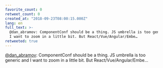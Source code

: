 ```yaml
---
favorite_count: 0
retweet_count: 0
created_at: "2018-09-23T08:00:15.000Z"
lang: en
full_text: >-
  @dan_abramov: ComponentConf should be a thing. JS umbrella is too generic and
  I want to zoom in a little bit. But React/Vue/Angular/Embe…
retweeted: true
---
```


[@dan_abramov](https://twitter.com/dan_abramov): ComponentConf should be a
thing. JS umbrella is too generic and I want to zoom in a little bit. But
React/Vue/Angular/Embe…
